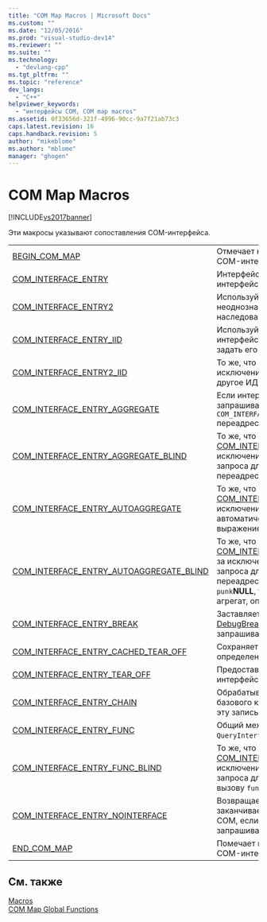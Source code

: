 ```yaml
---
title: "COM Map Macros | Microsoft Docs"
ms.custom: ""
ms.date: "12/05/2016"
ms.prod: "visual-studio-dev14"
ms.reviewer: ""
ms.suite: ""
ms.technology: 
  - "devlang-cpp"
ms.tgt_pltfrm: ""
ms.topic: "reference"
dev_langs: 
  - "C++"
helpviewer_keywords: 
  - "интерфейсы COM, COM map macros"
ms.assetid: 0f33656d-321f-4996-90cc-9a7f21ab73c3
caps.latest.revision: 16
caps.handback.revision: 5
author: "mikeblome"
ms.author: "mblome"
manager: "ghogen"
---
```

# COM Map Macros
[!INCLUDE[vs2017banner](../../assembler/inline/includes/vs2017banner.md)]

Эти макросы указывают сопоставления COM\-интерфейса.  
  
|||  
|-|-|  
|[BEGIN\_COM\_MAP](../Topic/BEGIN_COM_MAP.md)|Отмечает начало записей сопоставления COM\-интерфейса.|  
|[COM\_INTERFACE\_ENTRY](../Topic/COM_INTERFACE_ENTRY%20Macros.md)|Интерфейсы перейдет в сопоставление интерфейса модели COM.|  
|[COM\_INTERFACE\_ENTRY2](../Topic/COM_INTERFACE_ENTRY2.md)|Используйте этот макрос для устранения неоднозначности 2 ветвления наследования.|  
|[COM\_INTERFACE\_ENTRY\_IID](../Topic/COM_INTERFACE_ENTRY_IID.md)|Используйте этот макрос, чтобы ввести интерфейс в сопоставление модели COM и задать его ИДЕНТИФИКАТОРА.|  
|[COM\_INTERFACE\_ENTRY2\_IID](../Topic/COM_INTERFACE_ENTRY2_IID.md)|То же, что и [COM\_INTERFACE\_ENTRY2](../Topic/COM_INTERFACE_ENTRY2.md), за исключением того, что можно указать другое ИДЕНТИФИКАТОРА.|  
|[COM\_INTERFACE\_ENTRY\_AGGREGATE](../Topic/COM_INTERFACE_ENTRY_AGGREGATE.md)|Если интерфейс указанный `iid` запрашивается для `COM_INTERFACE_ENTRY_AGGREGATE` переадресует к `punk`.|  
|[COM\_INTERFACE\_ENTRY\_AGGREGATE\_BLIND](../Topic/COM_INTERFACE_ENTRY_AGGREGATE_BLIND.md)|То же, что и [COM\_INTERFACE\_ENTRY\_AGGREGATE](../Topic/COM_INTERFACE_ENTRY_AGGREGATE.md), за исключением того, что выполнение запроса для получения всех IID приводит к переадресованы запрос к `punk`.|  
|[COM\_INTERFACE\_ENTRY\_AUTOAGGREGATE](../Topic/COM_INTERFACE_ENTRY_AUTOAGGREGATE.md)|То же, что и [COM\_INTERFACE\_ENTRY\_AGGREGATE](../Topic/COM_INTERFACE_ENTRY_AGGREGATE.md), за исключением если `punk`**NULL**, то он автоматически создает статистическое выражение, описанный `clsid`.|  
|[COM\_INTERFACE\_ENTRY\_AUTOAGGREGATE\_BLIND](../Topic/COM_INTERFACE_ENTRY_AUTOAGGREGATE_BLIND.md)|То же, что и [COM\_INTERFACE\_ENTRY\_AUTOAGGREGATE](../Topic/COM_INTERFACE_ENTRY_AUTOAGGREGATE.md), за исключением того, что выполнение запроса для получения всех IID приводит к переадресованы запрос к `punk`, и если `punk`**NULL**, то автоматически создать агрегат, описанный `clsid`.|  
|[COM\_INTERFACE\_ENTRY\_BREAK](../Topic/COM_INTERFACE_ENTRY_BREAK.md)|Заставляет программу вызвать [DebugBreak](http://msdn.microsoft.com/library/windows/desktop/ms679297), если указанный интерфейс запрашивается.|  
|[COM\_INTERFACE\_ENTRY\_CACHED\_TEAR\_OFF](../Topic/COM_INTERFACE_ENTRY_CACHED_TEAR_OFF.md)|Сохраняет сведения о интерфейс\- определенного для каждого экземпляра.|  
|[COM\_INTERFACE\_ENTRY\_TEAR\_OFF](../Topic/COM_INTERFACE_ENTRY_TEAR_OFF.md)|Предоставляет свои перемещаемые интерфейсы.|  
|[COM\_INTERFACE\_ENTRY\_CHAIN](../Topic/COM_INTERFACE_ENTRY_CHAIN.md)|Обрабатывает сопоставление модели COM базового класса при обработке достигает эту запись в сопоставлении модели COM.|  
|[COM\_INTERFACE\_ENTRY\_FUNC](../Topic/COM_INTERFACE_ENTRY_FUNC.md)|Общий механизм циклический в `QueryInterface` библиотеки ATL логику.|  
|[COM\_INTERFACE\_ENTRY\_FUNC\_BLIND](../Topic/COM_INTERFACE_ENTRY_FUNC_BLIND.md)|То же, что и [COM\_INTERFACE\_ENTRY\_FUNC](../Topic/COM_INTERFACE_ENTRY_FUNC.md), за исключением того, что выполнение запроса для получения всех IID, приводят к вызову `func`.|  
|[COM\_INTERFACE\_ENTRY\_NOINTERFACE](../Topic/COM_INTERFACE_ENTRY_NOINTERFACE.md)|Возвращает **E\_NOINTERFACE** и заканчивается сопоставление модели COM, если указанный интерфейс запрашивается для обработки.|  
|[END\_COM\_MAP](../Topic/END_COM_MAP.md)|Помечает конец записей сопоставления COM\-интерфейса.|  
  
## См. также  
 [Macros](../../atl/reference/atl-macros.md)   
 [COM Map Global Functions](../../atl/reference/com-map-global-functions.md)